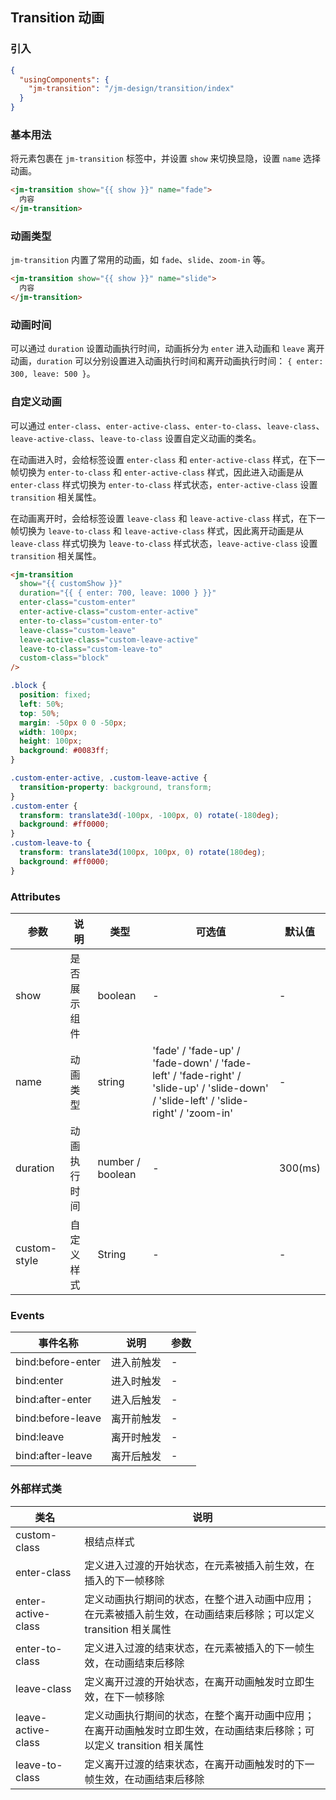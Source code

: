 ## Transition 动画

### 引入

```json
{
  "usingComponents": {
    "jm-transition": "/jm-design/transition/index"
  }
}
```

### 基本用法

将元素包裹在 `jm-transition` 标签中，并设置 `show` 来切换显隐，设置 `name` 选择动画。

```html
<jm-transition show="{{ show }}" name="fade">
  内容
</jm-transition>
```

### 动画类型

`jm-transition` 内置了常用的动画，如 `fade`、`slide`、`zoom-in` 等。

```html
<jm-transition show="{{ show }}" name="slide">
  内容
</jm-transition>
```

### 动画时间

可以通过 `duration` 设置动画执行时间，动画拆分为 `enter` 进入动画和 `leave` 离开动画，`duration` 可以分别设置进入动画执行时间和离开动画执行时间： `{ enter: 300, leave: 500 }`。

### 自定义动画

可以通过 `enter-class`、`enter-active-class`、`enter-to-class`、`leave-class`、`leave-active-class`、`leave-to-class` 设置自定义动画的类名。

在动画进入时，会给标签设置 `enter-class` 和 `enter-active-class` 样式，在下一帧切换为 `enter-to-class` 和 `enter-active-class` 样式，因此进入动画是从 `enter-class` 样式切换为 `enter-to-class` 样式状态，`enter-active-class` 设置 `transition` 相关属性。

在动画离开时，会给标签设置 `leave-class` 和 `leave-active-class` 样式，在下一帧切换为 `leave-to-class` 和 `leave-active-class` 样式，因此离开动画是从 `leave-class` 样式切换为 `leave-to-class` 样式状态，`leave-active-class` 设置 `transition` 相关属性。

```html
<jm-transition
  show="{{ customShow }}"
  duration="{{ { enter: 700, leave: 1000 } }}"
  enter-class="custom-enter"
  enter-active-class="custom-enter-active"
  enter-to-class="custom-enter-to"
  leave-class="custom-leave"
  leave-active-class="custom-leave-active"
  leave-to-class="custom-leave-to"
  custom-class="block"
/>
```

```css
.block {
  position: fixed;
  left: 50%;
  top: 50%;
  margin: -50px 0 0 -50px;
  width: 100px;
  height: 100px;
  background: #0083ff;
}

.custom-enter-active, .custom-leave-active {
  transition-property: background, transform;
}
.custom-enter {
  transform: translate3d(-100px, -100px, 0) rotate(-180deg);
  background: #ff0000;
}
.custom-leave-to {
  transform: translate3d(100px, 100px, 0) rotate(180deg);
  background: #ff0000;
}
```

### Attributes

| 参数      | 说明                                 | 类型      | 可选值       | 默认值   |
|---------- |------------------------------------ |---------- |------------- |-------- |
| show | 是否展示组件 | boolean | - | - |
| name | 动画类型 | string | 'fade' / 'fade-up' / 'fade-down' / 'fade-left' / 'fade-right' / 'slide-up' / 'slide-down' / 'slide-left' / 'slide-right' / 'zoom-in' | - |
| duration | 动画执行时间 | number / boolean | - | 300(ms) |
| custom-style | 自定义样式 | String | - | - |

### Events

| 事件名称      | 说明                                 | 参数     |
|------------- |------------------------------------ |--------- |
| bind:before-enter | 进入前触发 | - |
| bind:enter | 进入时触发 | - |
| bind:after-enter | 进入后触发 | - |
| bind:before-leave | 离开前触发 | - |
| bind:leave | 离开时触发 | - |
| bind:after-leave | 离开后触发| - |

### 外部样式类

| 类名     | 说明                |
|---------|---------------------|
| custom-class | 根结点样式 |
| enter-class | 定义进入过渡的开始状态，在元素被插入前生效，在插入的下一帧移除 |
| enter-active-class | 定义动画执行期间的状态，在整个进入动画中应用；在元素被插入前生效，在动画结束后移除；可以定义 transition 相关属性 |
| enter-to-class | 定义进入过渡的结束状态，在元素被插入的下一帧生效，在动画结束后移除 |
| leave-class | 定义离开过渡的开始状态，在离开动画触发时立即生效，在下一帧移除 |
| leave-active-class | 定义动画执行期间的状态，在整个离开动画中应用；在离开动画触发时立即生效，在动画结束后移除；可以定义 transition 相关属性 |
| leave-to-class | 定义离开过渡的结束状态，在离开动画触发时的下一帧生效，在动画结束后移除 |
